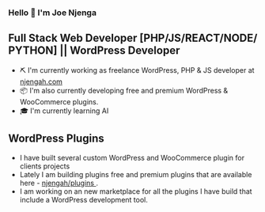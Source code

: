 ### Hello 👋 I'm Joe Njenga

## Full Stack Web Developer [PHP/JS/REACT/NODE/ PYTHON] || WordPress Developer 

* ⛏ I'm currently working as freelance WordPress, PHP & JS developer at [njengah.com](https://njengah.com/developer)
* 📦 I'm also currently developing free and premium WordPress & WooCommerce plugins.  
* 🎓 I'm currently learning AI

## WordPress Plugins
* I have built several custom WordPress and WooCommerce plugin for clients projects 
* Lately I am building plugins free and premium plugins that are available here - [njengah/plugins ](https://njengah.com/products). 
* I am working on an new marketplace for all the plugins I have build that include a WordPress development tool. 


